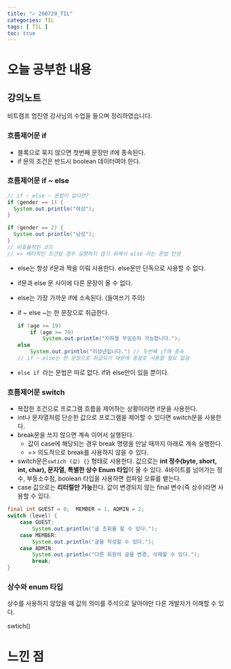 ```yaml
---
title: "✍ 200729_TIL"
categories: TIL
tags: [ TIL ]
toc: true
---
```


# 오늘 공부한 내용

## 강의노트
비트캠프 엄진영 강사님의 수업을 들으며 정리하였습니다.

### 흐름제어문 if 

- 블록으로 묶지 않으면 첫번째 문장만 if에 종속된다. 
- if  문의 조건은 반드시 boolean 데이터여야 한다. 

### 흐름제어문 if ~ else 
```java
// if ~ else ~ 문법이 없다면?
if (gender == 1) {  
  System.out.println("여성"); 
} 

if (gender == 2) {
  System.out.println("남성");
}
// 비효율적인 코드
// => 배타적인 조건일 경우 실행하지 않기 위해서 else 라는 문법 탄생
```
- else는 항상 if문과 짝을 이뤄 사용한다. else문만 단독으로 사용할 수 없다.

- if문과 else 문 사이에 다른 문장이 올 수 없다.

- else는 가장 가까운  if에 소속된다. (들여쓰기 주의)

- if ~ else ~는 한 문장으로 취급한다.

  ```java
  if (age >= 19)
      if (age >= 70)
          System.out.println("지하철 무임승차 가능합니다.");
  else
      System.out.println("미성년입니다.") // 두번째 if에 종속
  // if ~ else는 한 문장으로 취급되기 때문에 중괄호 사용할 필요 없음
  ```
- `else if `라는 문법은 따로 없다. if와 else만이 있을 뿐이다. 



### 흐름제어문 switch

- 복잡한 조건으로 프로그램 흐름을 제어하는 상황이라면 if문을 사용한다.
- int나 문자열처럼 단순한 값으로 프로그램을 제어할 수 있다면 switch문을 사용한다.
- break문을 쓰지 않으면 계속 이어서 실행된다.
  - 값이 case에 해당되는 경우 break 명령을 만날 때까지 아래로 계속 실행한다. 
  - => 의도적으로 break를 사용하지 않을 수 있다. 
- switch문은`swtich (값) {}` 형태로 사용한다. 값으로는 **int 정수(byte, short, int, char), 문자열, 특별한 상수 Enum 타입**이 올 수 있다. 4바이트를 넘어가는 정수, 부동소수점, boolean 타입을 사용하면 컴파일 오류를 뱉는다. 
- case 값으로는 **리터럴만 가능**한다. 값이 변경되지 않는 final 변수(즉 상수)라면 사용할 수 있다.

```java
final int GUEST = 0;  MEMBER = 1, ADMIN = 2;
switch (level) {
    case GUEST:
        System.out.println("글 조회를 할 수 있다.");
    case MEMBER:
        System.out.println("글을 작성할 수 있다.");
    case ADMIN:
        System.out.println("다른 회원의 글을 변경, 삭제할 수 있다.");
        break;
}
```



### 상수와 enum 타입

상수를 사용하지 않았을 때 값의 의미를 주석으로 달아야만 다른 개발자가 이해할 수 있다.

swtich()

# 느낀 점

